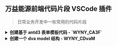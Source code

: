 ## 万益能源前端代码片段 VSCode 插件

> 日常业务开发中一些常用的代码片段

  <details><summary><b>创建基于 antd3 表单模板代码 - `WYNY_CA3F`</b></summary>
    <p>

    ``` tsx
      import React from "react";
      import { Form, Input } from "antd";
      import { WrappedFormUtils } from "antd/lib/form/Form";

      type $1Props = {
        form: WrappedFormUtils;
      };

      const formItemLayout = {
        labelCol: { span: 4 },
        wrapperCol: { span: 20 },
      };

      function $1(props: $1Props): JSX.Element {
        const { form } = props;
        const { getFieldDecorator } = form;
        return (
          <Form {...formItemLayout}>
            <Form.Item label="姓名">
              {getFieldDecorator("name", {
                initialValue: "",
                rules: [
                  {
                    required: true,
                  },
                ],
              })(<Input />)}
            </Form.Item>
          </Form>
        );
      }
      export default Form.create<$1Props>()($1);
    ```
  </p>
</details>


  <details><summary><b>创建一个 dva model 结构 - WYNY_CDvaM</b></summary>
    <p>

    ``` tsx
      import { getList } from './service'

      export const namespace = '$1'

      export default {
        namespace,
        state: {
          data: []
        },
        effects: {
          *fetch({ payload }, { call, put }) {
            const res = yield call(getList, payload)
            if (res?.data) {
              yield put({
                type: 'setState',
                payload: {
                  data: res.data
                }
              })
            }
          }
        },
        reducers: {
          setState(state, { payload }) {
            return {
              ...state,
              ...payload,
            }
          }
        },
      }

    ```
  </p>
</details>

